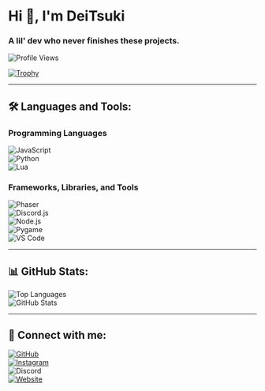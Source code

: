 # Hi 👋, I'm DeiTsuki  
### A lil' dev who never finishes these projects.

![Profile Views](https://komarev.com/ghpvc/?username=deitsukiii&label=Profile%20views&color=0e75b6&style=flat)  

[![Trophy](https://github-profile-trophy.vercel.app/?username=deitsukiii&theme=onestar&column=8)](https://github.com/ryo-ma/github-profile-trophy)  

---

## 🛠️ Languages and Tools:  

### Programming Languages  
![JavaScript](https://img.shields.io/badge/Language-JavaScript-yellow)  
![Python](https://img.shields.io/badge/Language-Python-blue)  
![Lua](https://img.shields.io/badge/Language-Lua-lightblue)
<!-- ![HTML5](https://img.shields.io/badge/Language-HTML5-E34F26)   -->

### Frameworks, Libraries, and Tools  
![Phaser](https://img.shields.io/badge/Framework-Phaser-7289DA)  
![Discord.js](https://img.shields.io/badge/Library-Discord.js-5865F2)  
![Node.js](https://img.shields.io/badge/Tool-Node.js-43853D)  
![Pygame](https://img.shields.io/badge/Library-Pygame-3776AB)  
![VS Code](https://img.shields.io/badge/Editor-VS_Code-007ACC)
<!-- ![Flask](https://img.shields.io/badge/Framework-Flask-000000)   -->

---


## 📊 GitHub Stats:  

![Top Languages](https://github-readme-stats.vercel.app/api/top-langs?username=deitsukiii&show_icons=true&locale=en&layout=compact&theme=radical)  
![GitHub Stats](https://github-readme-stats.vercel.app/api?username=deitsukiii&show_icons=true&locale=en&theme=radical)

---

## 🤝 Connect with me:  

[![GitHub](https://img.shields.io/badge/GitHub-DeiTsukiii-black?style=flat-square&logo=github&logoColor=f5f5f5)](https://github.com/deitsukiii)  
[![Instagram](https://img.shields.io/badge/Instagram-deitsukii__-DD2A7B?style=flat-square&logo=instagram&logoColor=f5f5f5)](https://www.instagram.com/deitsukii_)  
![Discord](https://img.shields.io/badge/Discord-deitsuki__-5865F2?style=flat-square&logo=discord&logoColor=f5f5f5)  
[![Website](https://img.shields.io/badge/Website-deitsuki.netlify.app-195EFF?style=flat-square&logo=google-chrome&logoColor=f5f5f5)](https://deitsuki.netlify.app) 


<!-- ---

## 💖 Support

If you like my work, feel free to support me! 😊   -->
